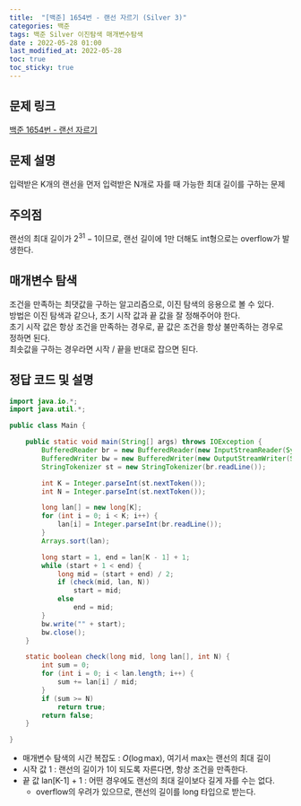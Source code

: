 ```yaml
---
title:  "[백준] 1654번 - 랜선 자르기 (Silver 3)"
categories: 백준
tags: 백준 Silver 이진탐색 매개변수탐색
date : 2022-05-28 01:00
last_modified_at: 2022-05-28
toc: true
toc_sticky: true
---
```


## 문제 링크

[백준 1654번 - 랜선 자르기](https://www.acmicpc.net/problem/1654)

## 문제 설명

입력받은 K개의 랜선을 먼저 입력받은 N개로 자를 때 가능한 최대 길이를 구하는 문제

## 주의점

랜선의 최대 길이가 $2^{31} - 1$이므로, 랜선 길이에 1만 더해도 int형으로는 overflow가 발생한다.

## 매개변수 탐색

조건을 만족하는 최댓값을 구하는 알고리즘으로, 이진 탐색의 응용으로 볼 수 있다.  
방법은 이진 탐색과 같으나, 초기 시작 값과 끝 값을 잘 정해주어야 한다.  
초기 시작 값은 항상 조건을 만족하는 경우로, 끝 값은 조건을 항상 불만족하는 경우로 정하면 된다.  
최솟값을 구하는 경우라면 시작 / 끝을 반대로 잡으면 된다.

## 정답 코드 및 설명

```java
import java.io.*;
import java.util.*;

public class Main {

    public static void main(String[] args) throws IOException {
        BufferedReader br = new BufferedReader(new InputStreamReader(System.in));
        BufferedWriter bw = new BufferedWriter(new OutputStreamWriter(System.out));
        StringTokenizer st = new StringTokenizer(br.readLine());

        int K = Integer.parseInt(st.nextToken());
        int N = Integer.parseInt(st.nextToken());

        long lan[] = new long[K];
        for (int i = 0; i < K; i++) {
            lan[i] = Integer.parseInt(br.readLine());
        }
        Arrays.sort(lan);

        long start = 1, end = lan[K - 1] + 1;
        while (start + 1 < end) {
            long mid = (start + end) / 2;
            if (check(mid, lan, N))
                start = mid;
            else
                end = mid;
        }
        bw.write("" + start);
        bw.close();
    }

    static boolean check(long mid, long lan[], int N) {
        int sum = 0;
        for (int i = 0; i < lan.length; i++) {
            sum += lan[i] / mid;
        }
        if (sum >= N)
            return true;
        return false;
    }

}
```

- 매개변수 탐색의 시간 복잡도 : $O(\log \textrm{max})$, 여기서 max는 랜선의 최대 길이
- 시작 값 1 : 랜선의 길이가 1이 되도록 자른다면, 항상 조건을 만족한다.
- 끝 값 lan[K-1] + 1 : 어떤 경우에도 랜선의 최대 길이보다 길게 자를 수는 없다.
  - overflow의 우려가 있으므로, 랜선의 길이를 long 타입으로 받는다.